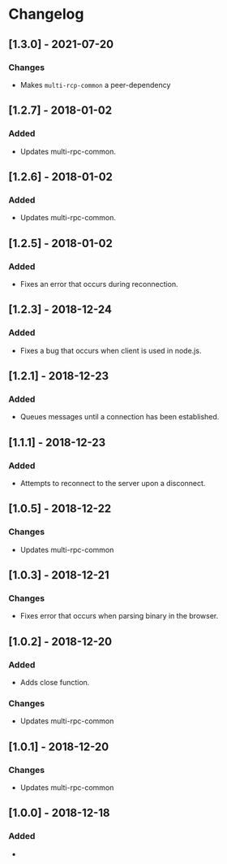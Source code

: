 # Changelog

## [1.3.0] - 2021-07-20
### Changes
- Makes `multi-rcp-common` a peer-dependency

## [1.2.7] - 2018-01-02
### Added
- Updates multi-rpc-common.

## [1.2.6] - 2018-01-02
### Added
- Updates multi-rpc-common.

## [1.2.5] - 2018-01-02
### Added
- Fixes an error that occurs during reconnection.

## [1.2.3] - 2018-12-24
### Added
- Fixes a bug that occurs when client is used in node.js.

## [1.2.1] - 2018-12-23
### Added
- Queues messages until a connection has been established.

## [1.1.1] - 2018-12-23
### Added
- Attempts to reconnect to the server upon a disconnect.

## [1.0.5] - 2018-12-22
### Changes
- Updates multi-rpc-common

## [1.0.3] - 2018-12-21
### Changes
- Fixes error that occurs when parsing binary in the browser.

## [1.0.2] - 2018-12-20
### Added
- Adds close function.

### Changes
- Updates multi-rpc-common

## [1.0.1] - 2018-12-20
### Changes
- Updates multi-rpc-common

## [1.0.0] - 2018-12-18
### Added
- 
